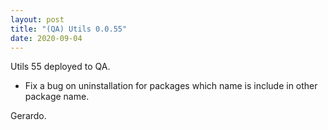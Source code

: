 ```yaml
---
layout: post
title: "(QA) Utils 0.0.55"
date: 2020-09-04
---
```


Utils 55 deployed to QA.
 * Fix a bug on uninstallation for packages which name is include in other package name.

Gerardo.

